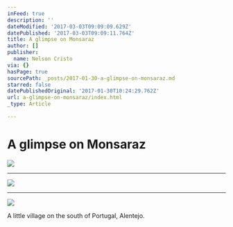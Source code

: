 ```yaml
---
inFeed: true
description: ''
dateModified: '2017-03-03T09:09:09.629Z'
datePublished: '2017-03-03T09:09:11.764Z'
title: A glimpse on Monsaraz
author: []
publisher:
  name: Nelson Cristo
via: {}
hasPage: true
sourcePath: _posts/2017-01-30-a-glimpse-on-monsaraz.md
starred: false
datePublishedOriginal: '2017-01-30T10:24:29.762Z'
url: a-glimpse-on-monsaraz/index.html
_type: Article

---
```

# A glimpse on Monsaraz
![](https://the-grid-user-content.s3-us-west-2.amazonaws.com/7aa8d34c-0c21-4d05-aa06-8c0446ae0e51.jpg)

---

![](https://the-grid-user-content.s3-us-west-2.amazonaws.com/9aedb8cd-8965-454a-b416-26297cd64c12.jpg)

---

![](https://the-grid-user-content.s3-us-west-2.amazonaws.com/d89dd049-95ad-4dc7-b698-c7f5a8c6c7f7.jpg)

A little village on the south of Portugal, Alentejo.